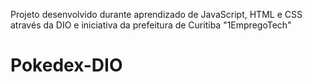 Projeto desenvolvido durante aprendizado de JavaScript, HTML e CSS
através da DIO e iniciativa da prefeitura de Curitiba "1EmpregoTech"

# Pokedex-DIO